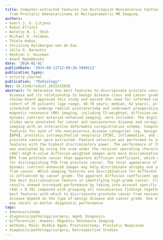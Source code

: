 ```yaml
---
title: Computer-extracted Features Can Distinguish Noncancerous Confounding Disease
  from Prostatic Adenocarcinoma at Multiparametric MR Imaging.
authors:
- Geert J. S. Litjens
- Robin Elliott
- Natalie N. C. Shih
- Michael D. Feldman
- Thiele Kobus
- Christina Hulsbergen-van de Kaa
- Jelle O. Barentsz
- Henkjan J. Huisman
- Anant Madabhushi
date: '2016-01-01'
publishDate: '2024-09-11T12:09:38.599811Z'
publication_types:
- article-journal
publication: '*Radiology*'
doi: 10.1148/radiol.2015142856
abstract: To determine the best features to discriminate prostate cancer from benign
  disease and its relationship to benign disease class and cancer grade.The institutional
  review board approved this study and waived the need for informed consent. A retrospective
  cohort of 70 patients (age range, 48-70 years; median, 62 years), all of whom were
  scheduled to undergo radical prostatectomy and underwent preoperative 3-T multiparametric
  magnetic resonance (MR) imaging, including T2-weighted, diffusion-weighted, and
  dynamic contrast material-enhanced imaging, were included. The digitized prostatectomy
  slides were annotated for cancer and noncancerous disease and coregistered to MR
  imaging with an interactive deformable coregistration scheme. Computer-identified
  features for each of the noncancerous disease categories (eg, benign prostatic hyperplasia
  [BPH], prostatic intraepithelial neoplasia [PIN], inflammation, and atrophy) and
  prostate cancer were extracted. Feature selection was performed to identify the
  features with the highest discriminatory power. The performance of these five features
  was evaluated by using the area under the receiver operating characteristic curve
  (AUC).High-b-value diffusion-weighted images were more discriminative in distinguishing
  BPH from prostate cancer than apparent diffusion coefficient, which was most suitable
  for distinguishing PIN from prostate cancer. The focal appearance of lesions on
  dynamic contrast-enhanced images may help discriminate atrophy and inflammation
  from cancer. Which imaging features are discriminative for different benign lesions
  is influenced by cancer grade. The apparent diffusion coefficient appeared to be
  the most discriminative feature in identifying high-grade cancer. Classification
  results showed increased performance by taking into account specific benign types
  (AUC = 0.70) compared with grouping all noncancerous findings together (AUC = 0.62).The
  best features with which to discriminate prostate cancer from noncancerous benign
  disease depend on the type of benign disease and cancer grade. Use of the best features
  may result in better diagnostic performance.
tags:
- Adenocarcinoma
- diagnosis/pathology/surgery; Aged; Diagnosis
- Differential; Humans; Magnetic Resonance Imaging
- methods; Male; Middle Aged; Prostatectomy; Prostatic Neoplasms
- diagnosis/pathology/surgery; Retrospective Studies
---
```

